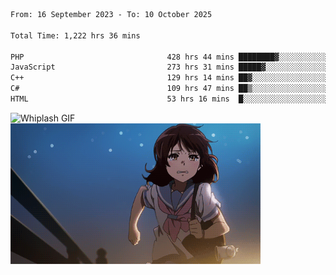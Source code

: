 


  
 
 <!--START_SECTION:waka-->

```txt
From: 16 September 2023 - To: 10 October 2025

Total Time: 1,222 hrs 36 mins

PHP                                428 hrs 44 mins ████████▓░░░░░░░░░░░░░░░░   34.72 %
JavaScript                         273 hrs 31 mins █████▓░░░░░░░░░░░░░░░░░░░   22.15 %
C++                                129 hrs 14 mins ██▓░░░░░░░░░░░░░░░░░░░░░░   10.47 %
C#                                 109 hrs 47 mins ██▒░░░░░░░░░░░░░░░░░░░░░░   08.89 %
HTML                               53 hrs 16 mins  █░░░░░░░░░░░░░░░░░░░░░░░░   04.31 %
```

<!--END_SECTION:waka-->

<p>
  <img src="whiplash.gif" alt="Whiplash GIF" width="420" height="500"/>
  <img src="kumiko_run.gif" alt="Kumiko Run GIF" width="400"/>
</p>
